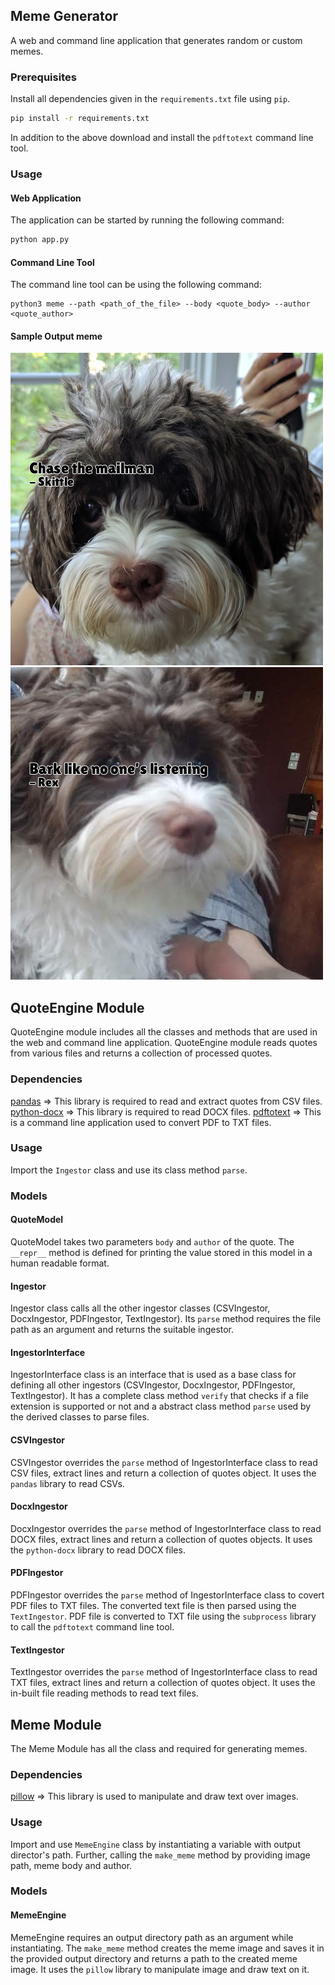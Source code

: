 ## Meme Generator
A web and command line application that generates random or custom memes.

### Prerequisites
Install all dependencies given in the `requirements.txt` file using `pip`.
```bash
pip install -r requirements.txt
```
In addition to the above download and install the `pdftotext` command line tool.

### Usage

#### Web Application
The application can be started by running the following command:
```bash
python app.py
```
#### Command Line Tool
The command line tool can be using the following command:
```
python3 meme --path <path_of_the_file> --body <quote_body> --author <quote_author>
```
#### Sample Output meme
![plot](_data/sample_out/sample_1.png)
![plot](_data/sample_out/sample_2.png)

## QuoteEngine Module
QuoteEngine module includes all the classes and methods that are used in the web and command line application.
QuoteEngine module reads quotes from various files and returns a collection of processed quotes.

### Dependencies
[pandas](https://pandas.pydata.org/) => This library is required to read and extract quotes from CSV files.
[python-docx](https://python-docx.readthedocs.io/en/latest/) => This library is required to read DOCX files.
[pdftotext](https://www.xpdfreader.com/pdftotext-man.html) => This is a command line application used to convert PDF to TXT files.

### Usage

Import the `Ingestor` class and use its class method `parse`.

### Models

#### QuoteModel
QuoteModel takes two parameters `body` and `author` of the quote. The `__repr__` method is defined for printing the value stored in this model in a human readable format.

#### Ingestor
Ingestor class calls all the other ingestor classes (CSVIngestor, DocxIngestor, PDFIngestor, TextIngestor). Its `parse` method requires the file path as an argument and returns the suitable ingestor.

#### IngestorInterface
IngestorInterface class is an interface that is used as a base class for defining all other ingestors (CSVIngestor, DocxIngestor, PDFIngestor, TextIngestor). It has a complete class method `verify` that checks if a file
extension is supported or not and a abstract class method `parse` used by the derived classes to parse files.

#### CSVIngestor
CSVIngestor overrides the `parse` method of IngestorInterface class to read CSV files, extract lines and return a collection of quotes object. It uses the `pandas` library to read CSVs.

#### DocxIngestor
DocxIngestor overrides the `parse` method of IngestorInterface class to read DOCX files, extract lines and return a collection of quotes objects. It uses the `python-docx` library to read DOCX files.

#### PDFIngestor
PDFIngestor overrides the `parse` method of IngestorInterface class to covert PDF files to TXT files. The converted text file is then parsed using the `TextIngestor`. PDF file is converted to TXT file using the `subprocess` library to call the `pdftotext` command line tool.

#### TextIngestor
TextIngestor overrides the `parse` method of IngestorInterface class to read TXT files, extract lines and return a collection of quotes object. It uses the in-built file reading methods to read text files.

## Meme Module
The Meme Module has all the class and required for generating memes.

### Dependencies
[pillow](https://pillow.readthedocs.io/en/stable/) => This library is used to manipulate and draw text over images.

### Usage
Import and use `MemeEngine` class by instantiating a variable with output director's path. Further, calling the `make_meme` method by providing image path, meme body and author.

### Models
#### MemeEngine
MemeEngine requires an output directory path as an argument while instantiating. The `make_meme` method creates the meme image and saves it in the provided output directory and returns a path to the created meme image. It uses the `pillow` library to manipulate image and draw text on it.
